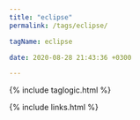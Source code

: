 ```yaml
---
title: "eclipse"
permalink: /tags/eclipse/

tagName: eclipse

date: 2020-08-28 21:43:36 +0300

---
```


{% include taglogic.html %}

{% include links.html %}
